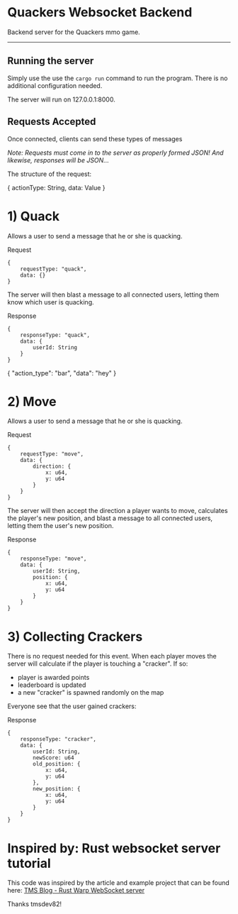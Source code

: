 # Quackers Websocket Backend

Backend server for the Quackers mmo game.  

--- 

## Running the server

Simply use the use the `cargo run` command to run the program. There is no additional configuration needed.

The server will run on 127.0.0.1:8000.


## Requests Accepted

Once connected, clients can send these types of messages 

_Note: Requests must come in to the server as properly formed JSON! And likewise, responses will be JSON..._

The structure of the request:

{
    actionType: String,
    data:       Value
}


# 1) Quack

Allows a user to send a message that he or she is quacking. 

Request 
```
{
    requestType: "quack",
    data: {}
}
```

The server will then blast a message to all connected users, letting them know which user is quacking.

Response
```
{
    responseType: "quack",
    data: {
        userId: String
    }
}
```

{ "action_type": "bar", "data": "hey" }



# 2) Move

Allows a user to send a message that he or she is quacking. 

Request 
```
{
    requestType: "move",
    data: {
        direction: {
            x: u64,
            y: u64
        }
    }
}
```

The server will then accept the direction a player wants to move, calculates the player's new position, and blast a message to all connected users, letting them the user's new position.

Response
```
{
    responseType: "move",
    data: {
        userId: String,
        position: {
            x: u64,
            y: u64
        }
    }
}
```


# 3) Collecting Crackers

There is no request needed for this event. When each player moves the server will calculate if the player is touching a "cracker". If so:
- player is awarded points
- leaderboard is updated
- a new "cracker" is spawned randomly on the map

Everyone see that the user gained crackers:

Response
```
{
    responseType: "cracker",
    data: {
        userId: String,
        newScore: u64
        old_position: {
            x: u64,
            y: u64
        },
        new_position: {
            x: u64,
            y: u64
        }
    }
}
```


# Inspired by: Rust websocket server tutorial

This code was inspired by the article and example project that can be found here: [TMS Blog - Rust Warp WebSocket server](https://tms-dev-blog.com/build-basic-rust-websocket-server/)

Thanks tmsdev82!

